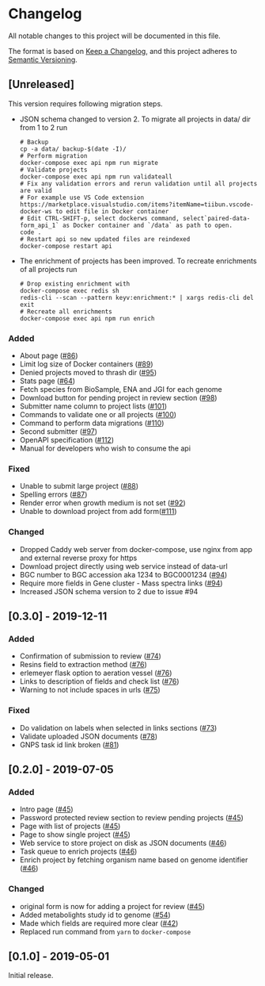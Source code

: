 # Changelog

All notable changes to this project will be documented in this file.

The format is based on [Keep a Changelog](https://keepachangelog.com/en/1.0.0/),
and this project adheres to [Semantic Versioning](https://semver.org/spec/v2.0.0.html).

## [Unreleased]

This version requires following migration steps.

* JSON schema changed to version 2. To migrate all projects in data/ dir from 1 to 2 run

    ```shell
    # Backup
    cp -a data/ backup-$(date -I)/
    # Perform migration
    docker-compose exec api npm run migrate
    # Validate projects
    docker-compose exec api npm run validateall
    # Fix any validation errors and rerun validation until all projects are valid
    # For example use VS Code extension https://marketplace.visualstudio.com/items?itemName=tiibun.vscode-docker-ws to edit file in Docker container 
    # Edit CTRL-SHIFT-p, select dockerws command, select`paired-data-form_api_1` as Docker container and `/data` as path to open.
    code .
    # Restart api so new updated files are reindexed
    docker-compose restart api
    ```

* The enrichment of projects has been improved. To recreate enrichments of all projects run

    ```shell
    # Drop existing enrichment with
    docker-compose exec redis sh
    redis-cli --scan --pattern keyv:enrichment:* | xargs redis-cli del
    exit
    # Recreate all enrichments
    docker-compose exec api npm run enrich
    ```

### Added

* About page ([#86](https://github.com/iomega/paired-data-form/issues/86))
* Limit log size of Docker containers ([#89](https://github.com/iomega/paired-data-form/issues/89))
* Denied projects moved to thrash dir ([#95](https://github.com/iomega/paired-data-form/issues/95))
* Stats page ([#64](https://github.com/iomega/paired-data-form/issues/64))
* Fetch species from BioSample, ENA and JGI for each genome
* Download button for pending project in review section ([#98](https://github.com/iomega/paired-data-form/issues/98))
* Submitter name column to project lists ([#101](https://github.com/iomega/paired-data-form/issues/101))
* Commands to validate one or all projects ([#100](https://github.com/iomega/paired-data-form/issues/100))
* Command to perform data migrations ([#110](https://github.com/iomega/paired-data-form/pull/110))
* Second submitter ([#97](https://github.com/iomega/paired-data-form/issues/97))
* OpenAPI specification ([#112](https://github.com/iomega/paired-data-form/issues/112))
* Manual for developers who wish to consume the api

### Fixed

* Unable to submit large project ([#88](https://github.com/iomega/paired-data-form/issues/88))
* Spelling errors ([#87](https://github.com/iomega/paired-data-form/issues/87))
* Render error when growth medium is not set ([#92](https://github.com/iomega/paired-data-form/issues/92))
* Unable to download project from add form([#111](https://github.com/iomega/paired-data-form/issues/111))

### Changed

* Dropped Caddy web server from docker-compose, use nginx from app and external reverse proxy for https
* Download project directly using web service instead of data-url
* BGC number to BGC accession aka 1234 to BGC0001234 ([#94](https://github.com/iomega/paired-data-form/issues/94))
* Require more fields in Gene cluster - Mass spectra links ([#94](https://github.com/iomega/paired-data-form/issues/94))
* Increased JSON schema version to 2 due to issue #94

## [0.3.0] - 2019-12-11

### Added

* Confirmation of submission to review ([#74](https://github.com/iomega/paired-data-form/issues/74))
* Resins field to extraction method ([#76](https://github.com/iomega/paired-data-form/issues/76))
* erlemeyer flask option to aeration vessel ([#76](https://github.com/iomega/paired-data-form/issues/76))
* Links to description of fields and check list ([#76](https://github.com/iomega/paired-data-form/issues/76))
* Warning to not include spaces in urls ([#75](https://github.com/iomega/paired-data-form/issues/75))

### Fixed

* Do validation on labels when selected in links sections ([#73](https://github.com/iomega/paired-data-form/issues/73))
* Validate uploaded JSON documents ([#78](https://github.com/iomega/paired-data-form/issues/78))
* GNPS task id link broken ([#81](https://github.com/iomega/paired-data-form/issues/81))

## [0.2.0] - 2019-07-05

### Added

* Intro page ([#45](https://github.com/iomega/paired-data-form/issues/45))
* Password protected review section to review pending projects ([#45](https://github.com/iomega/paired-data-form/issues/45))
* Page with list of projects ([#45](https://github.com/iomega/paired-data-form/issues/45))
* Page to show single project ([#45](https://github.com/iomega/paired-data-form/issues/45))
* Web service to store project on disk as JSON documents ([#46](https://github.com/iomega/paired-data-form/issues/46))
* Task queue to enrich projects ([#46](https://github.com/iomega/paired-data-form/issues/46))
* Enrich project by fetching organism name based on genome identifier ([#46](https://github.com/iomega/paired-data-form/issues/46))

### Changed

* original form is now for adding a project for review ([#45](https://github.com/iomega/paired-data-form/issues/45))
* Added metabolights study id to genome ([#54](https://github.com/iomega/paired-data-form/issues/54))
* Made which fields are required more clear ([#42](https://github.com/iomega/paired-data-form/issues/42))
* Replaced run command from `yarn` to `docker-compose`

## [0.1.0] - 2019-05-01

Initial release.
